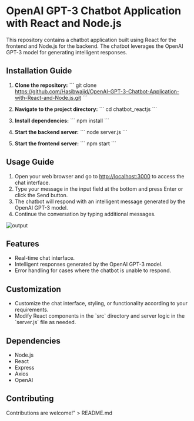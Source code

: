 # OpenAI GPT-3 Chatbot Application with React and Node.js

This repository contains a chatbot application built using React for the frontend and Node.js for the backend. The chatbot leverages the OpenAI GPT-3 model for generating intelligent responses.

## Installation Guide

1. **Clone the repository:**
      \`\`\`
      git clone https://github.com/Hasibwajid/OpenAI-GPT-3-Chatbot-Application-with-React-and-Node.js.git
      \`\`\`

2. **Navigate to the project directory:**
      \`\`\`
      cd chatbot_reactjs
      \`\`\`

3. **Install dependencies:**
      \`\`\`
      npm install
      \`\`\`

4. **Start the backend server:**
      \`\`\`
      node server.js
      \`\`\`

5. **Start the frontend server:**
      \`\`\`
      npm start
      \`\`\`

## Usage Guide

1. Open your web browser and go to [http://localhost:3000](http://localhost:3000) to access the chat interface.
2. Type your message in the input field at the bottom and press Enter or click the Send button.
3. The chatbot will respond with an intelligent message generated by the OpenAI GPT-3 model.
4. Continue the conversation by typing additional messages.

![output](https://github.com/Hasibwajid/OpenAI-GPT-3-Chatbot-Application-with-React-and-Node.js/assets/72168225/e4f4c40e-a9e5-4c86-921b-11d8d41fd34d)


## Features

- Real-time chat interface.
- Intelligent responses generated by the OpenAI GPT-3 model.
- Error handling for cases where the chatbot is unable to respond.

## Customization

- Customize the chat interface, styling, or functionality according to your requirements.
- Modify React components in the \`src\` directory and server logic in the \`server.js\` file as needed.

## Dependencies

- Node.js
- React
- Express
- Axios
- OpenAI

## Contributing

Contributions are welcome!" > README.md
